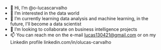 - 👋 Hi, I’m @o-lucascarvalho
- 👀 I’m interested in the data world
- 🌱 I’m currently learning data analysis and machine learning, in the future, I'll become a data scientist
- 💞️ I’m looking to collaborate on business intelligence projects
- 📫 You can reach me on the e-mail lucas130421@gmail.com or on my Linkedin profile linkedin.com/in/olucas-carvalho

<!---
o-lucascarvalho/o-lucascarvalho is a ✨ special ✨ repository because its `README.md` (this file) appears on your GitHub profile.
You can click the Preview link to take a look at your changes.
--->
